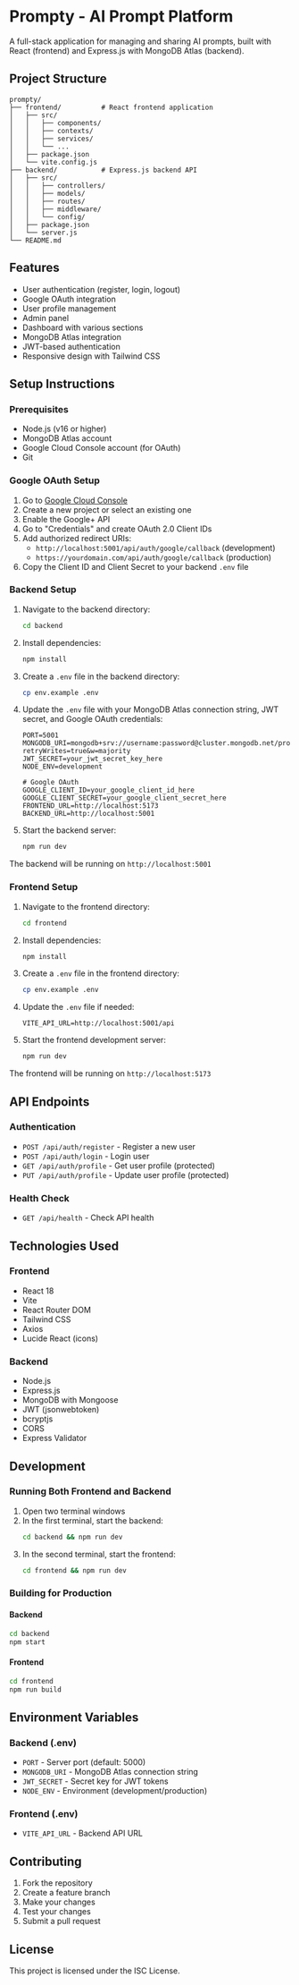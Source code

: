 # Prompty - AI Prompt Platform

A full-stack application for managing and sharing AI prompts, built with React (frontend) and Express.js with MongoDB Atlas (backend).

## Project Structure

```
prompty/
├── frontend/          # React frontend application
│   ├── src/
│   │   ├── components/
│   │   ├── contexts/
│   │   ├── services/
│   │   └── ...
│   ├── package.json
│   └── vite.config.js
├── backend/           # Express.js backend API
│   ├── src/
│   │   ├── controllers/
│   │   ├── models/
│   │   ├── routes/
│   │   ├── middleware/
│   │   └── config/
│   ├── package.json
│   └── server.js
└── README.md
```

## Features

- User authentication (register, login, logout)
- Google OAuth integration
- User profile management
- Admin panel
- Dashboard with various sections
- MongoDB Atlas integration
- JWT-based authentication
- Responsive design with Tailwind CSS

## Setup Instructions

### Prerequisites

- Node.js (v16 or higher)
- MongoDB Atlas account
- Google Cloud Console account (for OAuth)
- Git

### Google OAuth Setup

1. Go to [Google Cloud Console](https://console.cloud.google.com/)
2. Create a new project or select an existing one
3. Enable the Google+ API
4. Go to "Credentials" and create OAuth 2.0 Client IDs
5. Add authorized redirect URIs:
   - `http://localhost:5001/api/auth/google/callback` (development)
   - `https://yourdomain.com/api/auth/google/callback` (production)
6. Copy the Client ID and Client Secret to your backend `.env` file

### Backend Setup

1. Navigate to the backend directory:
   ```bash
   cd backend
   ```

2. Install dependencies:
   ```bash
   npm install
   ```

3. Create a `.env` file in the backend directory:
   ```bash
   cp env.example .env
   ```

4. Update the `.env` file with your MongoDB Atlas connection string, JWT secret, and Google OAuth credentials:
   ```
   PORT=5001
   MONGODB_URI=mongodb+srv://username:password@cluster.mongodb.net/prompty?retryWrites=true&w=majority
   JWT_SECRET=your_jwt_secret_key_here
   NODE_ENV=development

   # Google OAuth
   GOOGLE_CLIENT_ID=your_google_client_id_here
   GOOGLE_CLIENT_SECRET=your_google_client_secret_here
   FRONTEND_URL=http://localhost:5173
   BACKEND_URL=http://localhost:5001
   ```

5. Start the backend server:
   ```bash
   npm run dev
   ```

The backend will be running on `http://localhost:5001`

### Frontend Setup

1. Navigate to the frontend directory:
   ```bash
   cd frontend
   ```

2. Install dependencies:
   ```bash
   npm install
   ```

3. Create a `.env` file in the frontend directory:
   ```bash
   cp env.example .env
   ```

4. Update the `.env` file if needed:
   ```
   VITE_API_URL=http://localhost:5001/api
   ```

5. Start the frontend development server:
   ```bash
   npm run dev
   ```

The frontend will be running on `http://localhost:5173`

## API Endpoints

### Authentication
- `POST /api/auth/register` - Register a new user
- `POST /api/auth/login` - Login user
- `GET /api/auth/profile` - Get user profile (protected)
- `PUT /api/auth/profile` - Update user profile (protected)

### Health Check
- `GET /api/health` - Check API health

## Technologies Used

### Frontend
- React 18
- Vite
- React Router DOM
- Tailwind CSS
- Axios
- Lucide React (icons)

### Backend
- Node.js
- Express.js
- MongoDB with Mongoose
- JWT (jsonwebtoken)
- bcryptjs
- CORS
- Express Validator

## Development

### Running Both Frontend and Backend

1. Open two terminal windows
2. In the first terminal, start the backend:
   ```bash
   cd backend && npm run dev
   ```
3. In the second terminal, start the frontend:
   ```bash
   cd frontend && npm run dev
   ```

### Building for Production

#### Backend
```bash
cd backend
npm start
```

#### Frontend
```bash
cd frontend
npm run build
```

## Environment Variables

### Backend (.env)
- `PORT` - Server port (default: 5000)
- `MONGODB_URI` - MongoDB Atlas connection string
- `JWT_SECRET` - Secret key for JWT tokens
- `NODE_ENV` - Environment (development/production)

### Frontend (.env)
- `VITE_API_URL` - Backend API URL

## Contributing

1. Fork the repository
2. Create a feature branch
3. Make your changes
4. Test your changes
5. Submit a pull request

## License

This project is licensed under the ISC License.
